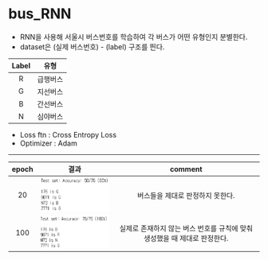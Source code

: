 # bus_RNN
* RNN을 사용해 서울시 버스번호를 학습하여 각 버스가 어떤 유형인지 분별한다.
* dataset은 (실제 버스번호) - (label) 구조를 띈다.

| Label | 유형 |
|:---:|:---:|
| R | 급행버스 |
| G | 지선버스 |
| B | 간선버스 |
| N | 심야버스 |

* Loss ftn : Cross Entropy Loss
* Optimizer : Adam

***

| epoch | 결과 | comment |
|:---:|:---:|:---:|
| 20 | ![epoch20](./images/20.png) | 버스들을 제대로 판정하지 못한다. |
| 100 | ![epoch100](./images/100.png) | 실제로 존재하지 않는 버스 번호를 규칙에 맞춰 생성했을 때 제대로 판정한다.